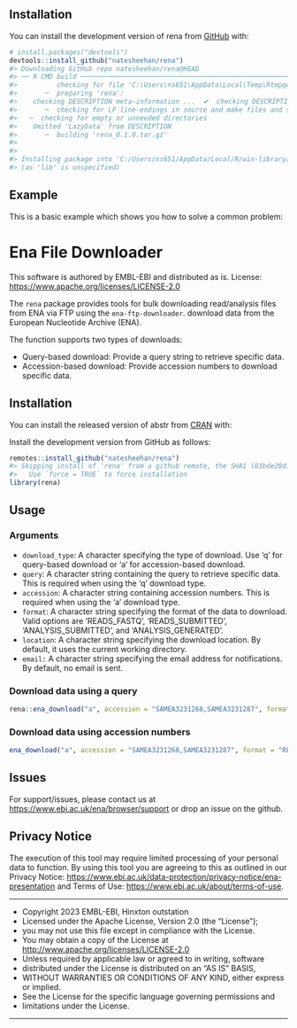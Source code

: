 
<!-- README.md is generated from README.Rmd. Please edit that file -->

## Installation

You can install the development version of rena from
[GitHub](https://github.com/) with:

``` r
# install.packages("devtools")
devtools::install_github("natesheehan/rena")
#> Downloading GitHub repo natesheehan/rena@HEAD
#> ── R CMD build ─────────────────────────────────────────────────────────────────
#>          checking for file 'C:\Users\ns651\AppData\Local\Temp\RtmpqeiBdb\remotes43206855ce3\natesheehan-rena-83bde20/DESCRIPTION' ...  ✔  checking for file 'C:\Users\ns651\AppData\Local\Temp\RtmpqeiBdb\remotes43206855ce3\natesheehan-rena-83bde20/DESCRIPTION'
#>       ─  preparing 'rena':
#>    checking DESCRIPTION meta-information ...  ✔  checking DESCRIPTION meta-information
#>       ─  checking for LF line-endings in source and make files and shell scripts
#>   ─  checking for empty or unneeded directories
#>    Omitted 'LazyData' from DESCRIPTION
#>       ─  building 'rena_0.1.0.tar.gz'
#>      
#> 
#> Installing package into 'C:/Users/ns651/AppData/Local/R/win-library/4.2'
#> (as 'lib' is unspecified)
```

## Example

This is a basic example which shows you how to solve a common problem:

# Ena File Downloader

This software is authored by EMBL-EBI and distributed as is. License:
<https://www.apache.org/licenses/LICENSE-2.0>

The `rena` package provides tools for bulk downloading read/analysis
files from ENA via FTP using the `ena-ftp-downloader`. download data
from the European Nucleotide Archive (ENA).

The function supports two types of downloads:

- Query-based download: Provide a query string to retrieve specific
  data.
- Accession-based download: Provide accession numbers to download
  specific data.

## Installation

You can install the released version of abstr from
[CRAN](https://CRAN.R-project.org) with:

Install the development version from GitHub as follows:

``` r
remotes::install_github("natesheehan/rena")
#> Skipping install of 'rena' from a github remote, the SHA1 (83bde20d) has not changed since last install.
#>   Use `force = TRUE` to force installation
library(rena)
```

## Usage

### Arguments

- `download_type`: A character specifying the type of download. Use ‘q’
  for query-based download or ‘a’ for accession-based download.
- `query`: A character string containing the query to retrieve specific
  data. This is required when using the ‘q’ download type.
- `accession`: A character string containing accession numbers. This is
  required when using the ‘a’ download type.
- `format`: A character string specifying the format of the data to
  download. Valid options are ‘READS_FASTQ’, ‘READS_SUBMITTED’,
  ‘ANALYSIS_SUBMITTED’, and ‘ANALYSIS_GENERATED’.
- `location`: A character string specifying the download location. By
  default, it uses the current working directory.
- `email:` A character string specifying the email address for
  notifications. By default, no email is sent.

### Download data using a query

``` r
rena::ena_download("a", accession = "SAMEA3231268,SAMEA3231287", format = "READS_FASTQ", location = "C:/Users/ns651/OneDrive")
```

### Download data using accession numbers

``` r
ena_download("a", accession = "SAMEA3231268,SAMEA3231287", format = "READS_FASTQ")
```

## Issues

For support/issues, please contact us at
<https://www.ebi.ac.uk/ena/browser/support> or drop an issue on the
github.

## Privacy Notice

The execution of this tool may require limited processing of your
personal data to function. By using this tool you are agreeing to this
as outlined in our Privacy Notice:
<https://www.ebi.ac.uk/data-protection/privacy-notice/ena-presentation>
and Terms of Use: <https://www.ebi.ac.uk/about/terms-of-use>.

------------------------------------------------------------------------

- Copyright 2023 EMBL-EBI, Hinxton outstation
- Licensed under the Apache License, Version 2.0 (the “License”);
- you may not use this file except in compliance with the License.
- You may obtain a copy of the License at
  <http://www.apache.org/licenses/LICENSE-2.0>
- Unless required by applicable law or agreed to in writing, software
- distributed under the License is distributed on an “AS IS” BASIS,
- WITHOUT WARRANTIES OR CONDITIONS OF ANY KIND, either express or
  implied.
- See the License for the specific language governing permissions and
- limitations under the License.

------------------------------------------------------------------------
